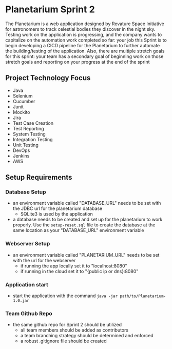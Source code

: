 # Planetarium Sprint 2
The Planetarium is a web application designed by Revature Space Initiative for astronomers to track celestial bodies they discover in the night sky. Testing work on the application is progressing, and the company wants to capitalize on the automation work completed so far: your job this Sprint is to begin developing a CICD pipeline for the Planetarium to further automate the building/testing of the application. Also, there are multiple stretch goals for this sprint: your team has a secondary goal of beginning work on those stretch goals and reporting on your progress at the end of the sprint

## Project Technology Focus
- Java
- Selenium
- Cucumber
- Junit
- Mockito
- Jira
- Test Case Creation
- Test Reporting
- System Testing
- Integration Testing
- Unit Testing
- DevOps
- Jenkins
- AWS

## Setup Requirements

### Database Setup
- an environment variable called "DATABASE_URL" needs to be set with the JDBC url for the planetarium database
    - SQLite3 is used by the application
- a database needs to be created and set up for the planetarium to work properly. Use the ```setup-reset.sql``` file to create the database at the same location as your "DATABASE_URL" environment variable

### Webserver Setup
- an environment variable called "PLANETARIUM_URL" needs to be set with the url for the webserver
    - if running the app locally set it to "localhost:8080"
    - if running in the cloud set it to "{public ip or dns}:8080"

### Application start
-  start the application with the command ```java -jar path/to/Planetarium-1.0.jar```

### Team Github Repo
- the same github repo for Sprint 2 should be utilized
    - all team members should be added as contributors
    - a team branching strategy should be determined and enforced
    - a robust .gitignore file should be created
